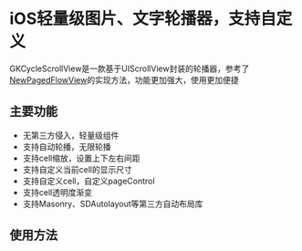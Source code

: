 iOS轻量级图片、文字轮播器，支持自定义
===========
GKCycleScrollView是一款基于UIScrollView封装的轮播器，参考了[NewPagedFlowView](https://github.com/PageGuo/NewPagedFlowView)的实现方法，功能更加强大，使用更加便捷

## 主要功能
- 无第三方侵入，轻量级组件
- 支持自动轮播，无限轮播
- 支持cell缩放，设置上下左右间距
- 支持自定义当前cell的显示尺寸
- 支持自定义cell，自定义pageControl
- 支持cell透明度渐变
- 支持Masonry、SDAutolayout等第三方自动布局库

## 使用方法
